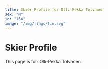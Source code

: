 ```yaml
---
title: Skier Profile for Olli-Pekka Tolvanen
sex: "M"
id: "164"
image: "/img/flags/fin.svg" 
---
```


# Skier Profile

This page is for: Olli-Pekka Tolvanen.
    